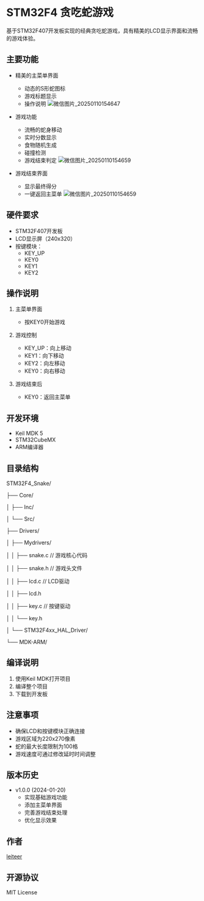 # STM32F4 贪吃蛇游戏

基于STM32F407开发板实现的经典贪吃蛇游戏，具有精美的LCD显示界面和流畅的游戏体验。

## 主要功能

- 精美的主菜单界面
  - 动态的S形蛇图标
  - 游戏标题显示
  - 操作说明
![微信图片_20250110154647](https://github.com/user-attachments/assets/249f7e66-28ea-433d-9d01-21088d434165)

- 游戏功能
  - 流畅的蛇身移动
  - 实时分数显示
  - 食物随机生成
  - 碰撞检测
  - 游戏结束判定
![微信图片_20250110154659](https://github.com/user-attachments/assets/8e0e36e2-f5d6-47d8-a8a8-060fe5090662)

- 游戏结束界面
  - 显示最终得分
  - 一键返回主菜单
![微信图片_20250110154659](https://github.com/user-attachments/assets/4cff058c-32f2-45a2-bb49-bbee18b721e6)


## 硬件要求

- STM32F407开发板
- LCD显示屏（240x320）
- 按键模块：
  - KEY_UP
  - KEY0
  - KEY1
  - KEY2

## 操作说明

1. 主菜单界面
   - 按KEY0开始游戏

2. 游戏控制
   - KEY_UP：向上移动
   - KEY1：向下移动
   - KEY2：向左移动
   - KEY0：向右移动

3. 游戏结束后
   - KEY0：返回主菜单

## 开发环境

- Keil MDK 5
- STM32CubeMX
- ARM编译器

## 目录结构
STM32F4_Snake/

├── Core/

│ ├── Inc/

│ └── Src/

├── Drivers/

│ ├── Mydrivers/

│ │ ├── snake.c // 游戏核心代码

│ │ ├── snake.h // 游戏头文件

│ │ ├── lcd.c // LCD驱动

│ │ ├── lcd.h

│ │ ├── key.c // 按键驱动

│ │ └── key.h

│ └── STM32F4xx_HAL_Driver/

└── MDK-ARM/

## 编译说明

1. 使用Keil MDK打开项目
2. 编译整个项目
3. 下载到开发板

## 注意事项

- 确保LCD和按键模块正确连接
- 游戏区域为220x270像素
- 蛇的最大长度限制为100格
- 游戏速度可通过修改延时时间调整

## 版本历史

- v1.0.0 (2024-01-20)
  - 实现基础游戏功能
  - 添加主菜单界面
  - 完善游戏结束处理
  - 优化显示效果

## 作者

[leiteer](https://github.com/leiteer)

## 开源协议

MIT License
